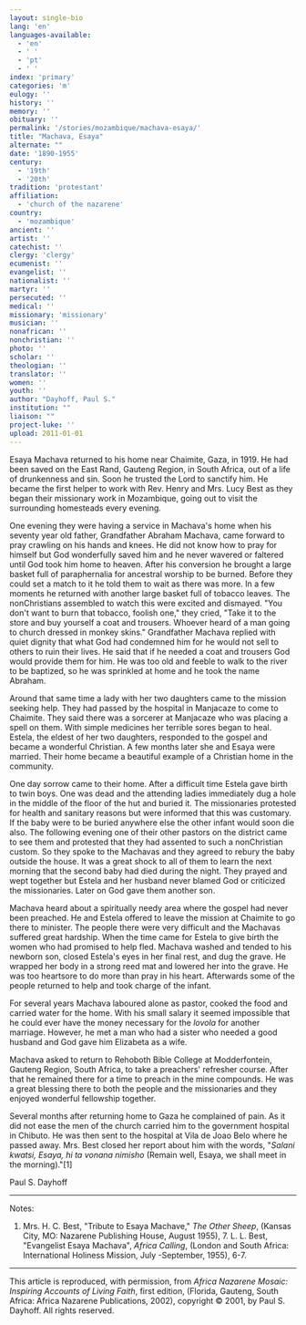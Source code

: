 ```yaml
---
layout: single-bio
lang: 'en'
languages-available:
  - 'en'
  - ' '
  - 'pt'
  - ' '
index: 'primary'
categories: 'm'
eulogy: ''
history: ''
memory: ''
obituary: ''
permalink: '/stories/mozambique/machava-esaya/'
title: "Machava, Esaya"
alternate: ""
date: '1890-1955'
century:
  - '19th'
  - '20th'
tradition: 'protestant'
affiliation:
  - 'church of the nazarene'
country:
  - 'mozambique'
ancient: ''
artist: ''
catechist: ''
clergy: 'clergy'
ecumenist: ''
evangelist: ''
nationalist: ''
martyr: ''
persecuted: ''
medical: ''
missionary: 'missionary'
musician: ''
nonafrican: ''
nonchristian: ''
photo: ''
scholar: ''
theologian: ''
translator: ''
women: ''
youth: ''
author: "Dayhoff, Paul S."
institution: ""
liaison: ""
project-luke: ''
upload: 2011-01-01
---
```




Esaya Machava returned to his home near Chaimite, Gaza, in 1919.  He had been saved on the East Rand, Gauteng Region, in South Africa, out of a life of drunkenness and sin.  Soon he trusted the Lord to sanctify him.  He became the first helper to work with Rev. Henry and Mrs. Lucy Best as they began their missionary work in Mozambique, going out to visit the surrounding homesteads every evening.

One evening they were having a service in Machava's home when his seventy year old father, Grandfather Abraham Machava, came forward to pray crawling on his hands and knees.  He did not know how to pray for himself but God wonderfully saved him and he never wavered or faltered until God took him home to heaven.  After his conversion he brought a large basket full of paraphernalia for ancestral worship to be burned.  Before they could set a match to it he told them to wait as there was more.  In a few moments he returned with another large basket full of tobacco leaves.  The nonChristians assembled to watch this were excited and dismayed.  "You don't want to burn that tobacco, foolish one," they cried,  "Take it to the store and buy yourself a coat and trousers.  Whoever heard of a man going to church dressed in monkey skins."  Grandfather Machava replied with quiet dignity that what God had condemned him for he would not sell to others to ruin their lives.  He said that if he needed a coat and trousers God would provide them for him.   He was too old and feeble to walk to the river to be baptized,  so he was sprinkled at home and he took the name Abraham.

Around that same time a lady with her two daughters came to the mission seeking help.  They had passed by the hospital in Manjacaze to come to Chaimite.  They said there was a sorcerer at Manjacaze who was placing a spell on them. With simple medicines her terrible sores began to heal.  Estela, the eldest of her two daughters, responded to the gospel and became a wonderful Christian.  A few months later she and Esaya were married.  Their home became a beautiful example of a Christian home in the community.

One day sorrow came to their home.  After a difficult time Estela gave birth to twin boys.  One was dead and the attending ladies immediately dug a hole in the middle of the floor of the hut and buried it.  The missionaries protested for health and sanitary reasons but were informed that this was customary.  If the baby were to be buried anywhere else the other infant would soon die also.  The following evening one of their other pastors on the district came to see them and protested that they had assented to such a nonChristian custom.  So they spoke to the Machavas and they agreed to rebury the baby outside the house.  It was a great shock to all of them to learn the next morning that the second baby had died during the night.  They prayed and wept together but Estela and her husband never blamed God or criticized the missionaries.  Later on God gave them another son.

Machava heard about a spiritually needy area where the gospel had never been preached.  He and Estela offered to leave the mission at Chaimite to go there to minister.  The people there were very difficult and the Machavas suffered great hardship.  When the time came for Estela to give birth the women who had promised to help fled.  Machava washed and tended to his newborn son, closed Estela's eyes in her final rest, and dug the grave.  He wrapped her body in a strong reed mat and lowered her into the grave.  He was too heartsore to do more than pray in his heart. Afterwards some of the people returned to help and took charge of the infant.

For several years Machava laboured alone as pastor, cooked the food and carried water for the home.  With his small salary it seemed impossible that he could ever have the money necessary  for the *lovola* for another marriage.  However, he met a man who had a sister who needed a good husband and God gave him Elizabeta as a wife.

Machava asked to return to Rehoboth Bible College at Modderfontein, Gauteng Region, South Africa, to take a preachers' refresher course.  After that he remained there for a time to preach in the mine compounds.  He was a great blessing there to both the people and the missionaries and they enjoyed wonderful fellowship together.

Several months after returning home to Gaza he complained of pain.  As it did not ease the men of the church carried him to the government hospital in Chibuto.  He was then sent to the hospital at Vila de Joao Belo where he passed away.  Mrs. Best closed her report about him with the words, "*Salani kwatsi, Esaya, hi ta vonana nimisho* (Remain well, Esaya, we shall meet in the morning)."[1]

Paul S. Dayhoff

---

Notes:

1. Mrs. H. C. Best, "Tribute to Esaya Machave," *The Other Sheep*, (Kansas City, MO: Nazarene Publishing House, August 1955), 7.  L. L. Best, "Evangelist Esaya Machava", *Africa Calling*, (London and South Africa: International Holiness Mission, July -September, 1955), 6-7.

---

This article is reproduced, with permission, from *Africa Nazarene Mosaic: Inspiring Accounts of Living Faith*, first edition, (Florida, Gauteng, South Africa: Africa Nazarene Publications, 2002), copyright &copy; 2001, by Paul S. Dayhoff.  All rights reserved.
